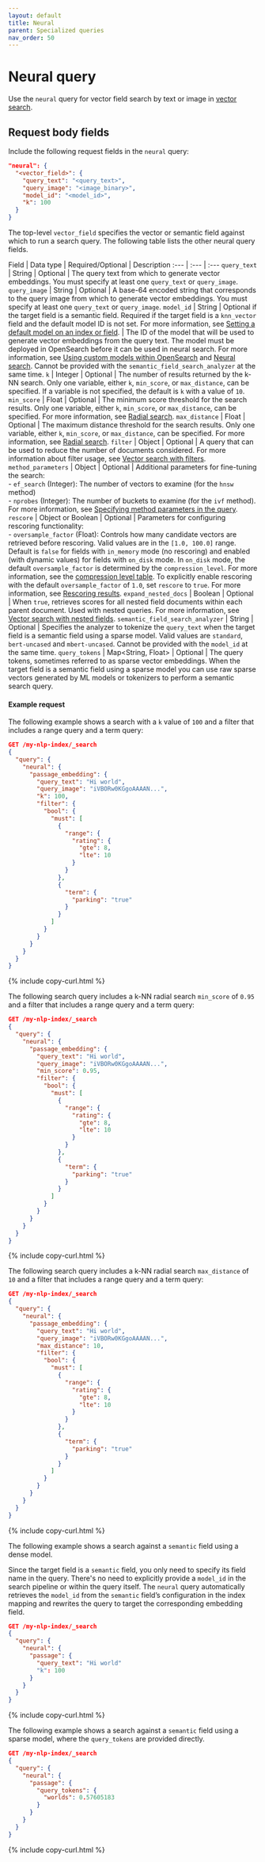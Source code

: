 ```yaml
---
layout: default
title: Neural
parent: Specialized queries
nav_order: 50
---
```


# Neural query

Use the `neural` query for vector field search by text or image in [vector search]({{site.url}}{{site.baseurl}}/vector-search/). 

## Request body fields

Include the following request fields in the `neural` query:

```json
"neural": {
  "<vector_field>": {
    "query_text": "<query_text>",
    "query_image": "<image_binary>",
    "model_id": "<model_id>",
    "k": 100
  }
}
```

The top-level `vector_field` specifies the vector or semantic field against which to run a search query. The following table lists the other neural query fields.

Field | Data type | Required/Optional | Description
:--- | :--- | :--- 
`query_text` | String | Optional | The query text from which to generate vector embeddings. You must specify at least one `query_text` or `query_image`.
`query_image` | String | Optional | A base-64 encoded string that corresponds to the query image from which to generate vector embeddings. You must specify at least one `query_text` or `query_image`.
`model_id` | String | Optional if the target field is a semantic field. Required if the target field is a `knn_vector` field and the default model ID is not set. For more information, see [Setting a default model on an index or field]({{site.url}}{{site.baseurl}}/search-plugins/neural-text-search/#setting-a-default-model-on-an-index-or-field). | The ID of the model that will be used to generate vector embeddings from the query text. The model must be deployed in OpenSearch before it can be used in neural search. For more information, see [Using custom models within OpenSearch]({{site.url}}{{site.baseurl}}/ml-commons-plugin/using-ml-models/) and [Neural search]({{site.url}}{{site.baseurl}}/search-plugins/neural-search/). Cannot be provided with the `semantic_field_search_analyzer` at the same time. 
`k` | Integer | Optional | The number of results returned by the k-NN search. Only one variable, either `k`, `min_score`, or `max_distance`, can be specified. If a variable is not specified, the default is `k` with a value of `10`.
`min_score` | Float | Optional | The minimum score threshold for the search results. Only one variable, either `k`, `min_score`, or `max_distance`, can be specified. For more information, see [Radial search]({{site.url}}{{site.baseurl}}/search-plugins/knn/radial-search-knn/).
`max_distance` | Float | Optional | The maximum distance threshold for the search results. Only one variable, either `k`, `min_score`, or `max_distance`, can be specified. For more information, see [Radial search]({{site.url}}{{site.baseurl}}/search-plugins/knn/radial-search-knn/).
`filter` | Object | Optional | A query that can be used to reduce the number of documents considered. For more information about filter usage, see [Vector search with filters]({{site.url}}{{site.baseurl}}/search-plugins/knn/filter-search-knn/).
`method_parameters` | Object | Optional | Additional parameters for fine-tuning the search:<br>- `ef_search` (Integer): The number of vectors to examine (for the `hnsw` method)<br>- `nprobes` (Integer): The number of buckets to examine (for the `ivf` method). For more information, see [Specifying method parameters in the query](#specifying-method-parameters-in-the-query).
`rescore` | Object or Boolean | Optional | Parameters for configuring rescoring functionality:<br>- `oversample_factor` (Float): Controls how many candidate vectors are retrieved before rescoring. Valid values are in the `[1.0, 100.0]` range. Default is `false` for fields with `in_memory` mode (no rescoring) and enabled (with dynamic values) for fields with `on_disk` mode. In `on_disk` mode, the default `oversample_factor` is determined by the `compression_level`. For more information, see the [compression level table]({{site.url}}{{site.baseurl}}/field-types/supported-field-types/knn-memory-optimized/#rescoring-quantized-results-to-full-precision). To explicitly enable rescoring with the default `oversample_factor` of `1.0`, set `rescore` to `true`. For more information, see [Rescoring results](#rescoring-results).
`expand_nested_docs` | Boolean | Optional | When `true`, retrieves scores for all nested field documents within each parent document. Used with nested queries. For more information, see [Vector search with nested fields]({{site.url}}{{site.baseurl}}/vector-search/specialized-operations/nested-search-knn/).
`semantic_field_search_analyzer` | String | Optional | Specifies the analyzer to tokenize the `query_text` when the target field is a semantic field using a sparse model. Valid values are `standard`, `bert-uncased` and `mbert-uncased`. Cannot be provided with the `model_id` at the same time.
`query_tokens` | Map<String, Float> | Optional | The query tokens, sometimes referred to as sparse vector embeddings. When the target field is a semantic field using a sparse model you can use raw sparse vectors generated by ML models or tokenizers to perform a semantic search query.

#### Example request

The following example shows a search with a `k` value of `100` and a filter that includes a range query and a term query:

```json
GET /my-nlp-index/_search
{
  "query": {
    "neural": {
      "passage_embedding": {
        "query_text": "Hi world",
        "query_image": "iVBORw0KGgoAAAAN...",
        "k": 100,
        "filter": {
          "bool": {
            "must": [
              {
                "range": {
                  "rating": {
                    "gte": 8,
                    "lte": 10
                  }
                }
              },
              {
                "term": {
                  "parking": "true"
                }
              }
            ]
          }
        }
      }
    }
  }
}
```
{% include copy-curl.html %}

The following search query includes a k-NN radial search `min_score` of `0.95` and a filter that includes a range query and a term query:

```json
GET /my-nlp-index/_search
{
  "query": {
    "neural": {
      "passage_embedding": {
        "query_text": "Hi world",
        "query_image": "iVBORw0KGgoAAAAN...",
        "min_score": 0.95,
        "filter": {
          "bool": {
            "must": [
              {
                "range": {
                  "rating": {
                    "gte": 8,
                    "lte": 10
                  }
                }
              },
              {
                "term": {
                  "parking": "true"
                }
              }
            ]
          }
        }
      }
    }
  }
}
```
{% include copy-curl.html %}

The following search query includes a k-NN radial search `max_distance` of `10` and a filter that includes a range query and a term query:

```json
GET /my-nlp-index/_search
{
  "query": {
    "neural": {
      "passage_embedding": {
        "query_text": "Hi world",
        "query_image": "iVBORw0KGgoAAAAN...",
        "max_distance": 10,
        "filter": {
          "bool": {
            "must": [
              {
                "range": {
                  "rating": {
                    "gte": 8,
                    "lte": 10
                  }
                }
              },
              {
                "term": {
                  "parking": "true"
                }
              }
            ]
          }
        }
      }
    }
  }
}
```
{% include copy-curl.html %}

The following example shows a search against a `semantic` field using a dense model.

Since the target field is a `semantic` field, you only need to specify its field name in the query. There's no need to explicitly provide a `model_id` in the search pipeline or within the query itself. The `neural` query automatically retrieves the `model_id` from the `semantic` field’s configuration in the index mapping and rewrites the query to target the corresponding embedding field.

```json
GET /my-nlp-index/_search
{
  "query": {
    "neural": {
      "passage": {
        "query_text": "Hi world"
        "k": 100
      }
    }
  }
}
```
{% include copy-curl.html %}

The following example shows a search against a `semantic` field using a sparse model, where the `query_tokens` are provided directly.

```json
GET /my-nlp-index/_search
{
  "query": {
    "neural": {
      "passage": {
        "query_tokens": {
          "worlds": 0.57605183
        }
      }
    }
  }
}
```
{% include copy-curl.html %}